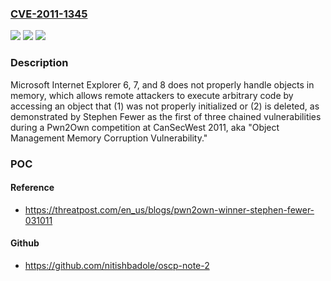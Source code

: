 ### [CVE-2011-1345](https://cve.mitre.org/cgi-bin/cvename.cgi?name=CVE-2011-1345)
![](https://img.shields.io/static/v1?label=Product&message=n%2Fa&color=blue)
![](https://img.shields.io/static/v1?label=Version&message=n%2Fa&color=blue)
![](https://img.shields.io/static/v1?label=Vulnerability&message=n%2Fa&color=brighgreen)

### Description

Microsoft Internet Explorer 6, 7, and 8 does not properly handle objects in memory, which allows remote attackers to execute arbitrary code by accessing an object that (1) was not properly initialized or (2) is deleted, as demonstrated by Stephen Fewer as the first of three chained vulnerabilities during a Pwn2Own competition at CanSecWest 2011, aka "Object Management Memory Corruption Vulnerability."

### POC

#### Reference
- https://threatpost.com/en_us/blogs/pwn2own-winner-stephen-fewer-031011

#### Github
- https://github.com/nitishbadole/oscp-note-2

